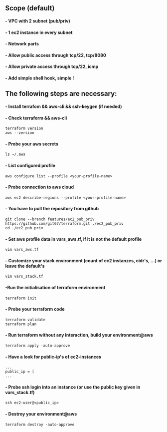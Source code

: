 ## Scope (default)
#### - VPC with 2 subnet (pub/priv)
#### - 1 ec2 instance in every subnet
#### - Network parts 
#### - Allow public access through tcp/22, tcp/8080
#### - Allow private access through tcp/22, icmp 
#### - Add simple shell hook, simple !


## The following steps are necessary:
#### - Install terrafom && aws-cli && ssh-keygen (if needed)
#### - Check terraform && aws-cli

```
terraform version
aws --version
```

#### - Probe your aws secrets
```
ls ~/.aws
```

#### - List configured profile
```
aws configure list --profile <your-profile-name>
```

#### - Probe connection to aws cloud
```
aws ec2 describe-regions --profile <your-profile-name>
```

#### - You have to pull the repository from github
```
git clone --branch features/ec2_pub_priv https://github.com/git67/terraform.git ./ec2_pub_priv
cd ./ec2_pub_priv
```

#### - Set aws profile data in vars_aws.tf, if it is not the default profile
```
vim vars_aws.tf
```
#### - Customize your stack environment (count of ec2 instanzes, cidr's, ...) or leave the default's
```
vim vars_stack.tf
```
#### -Run the initialisation of terraform environment
```
terraform init
```

#### - Probe your terraform code
```
terraform validate
terraform plan
```

#### - Run terraform without any interaction, build your environment@aws
```
terraform apply -auto-approve
```

#### - Have a look for public-ip's of ec2-instances
```
...
public_ip = [
...
```

#### - Probe ssh login into an instance (or use the public key given in vars_stack.tf)
```
ssh ec2-user@<public_ip>
```


#### - Destroy your environment@aws
```
terraform destroy -auto-approve
```

